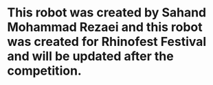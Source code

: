 
#

<h1>
  
This robot was created by Sahand Mohammad Rezaei and this robot was created for Rhinofest Festival and will be updated after the competition.
  
  </h1>

#

